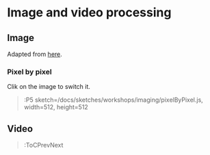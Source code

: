 # Image and video processing

## Image

Adapted from [here](https://p5js.org/es/examples/image-brightness.html).

### Pixel by pixel

Clik on the image to switch it.

> :P5 sketch=/docs/sketches/workshops/imaging/pixelByPixel.js, width=512, height=512

## Video

> :ToCPrevNext